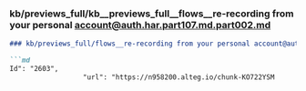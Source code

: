### kb/previews_full/kb__previews_full__flows__re-recording from your personal account@auth.har.part107.md.part002.md

```md
### kb/previews_full/flows__re-recording from your personal account@auth.har.part107.md (part 002)

```md
Id": "2603",
                  "url": "https://n958200.alteg.io/chunk-KO722YSM
```

```

```
